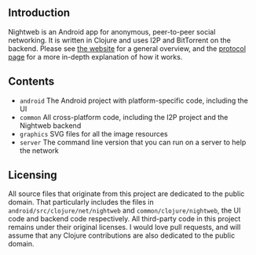 ## Introduction

Nightweb is an Android app for anonymous, peer-to-peer social networking. It is written in Clojure and uses I2P and BitTorrent on the backend. Please see [the website](http://nightweb.net) for a general overview, and the [protocol page](http://nightweb.net/protocol.html) for a more in-depth explanation of how it works.

## Contents

- `android` The Android project with platform-specific code, including the UI
- `common` All cross-platform code, including the I2P project and the Nightweb backend
- `graphics` SVG files for all the image resources
- `server` The command line version that you can run on a server to help the network

## Licensing

All source files that originate from this project are dedicated to the public domain. That particularly includes the files in `android/src/clojure/net/nightweb` and `common/clojure/nightweb`, the UI code and backend code respectively. All third-party code in this project remains under their original licenses. I would love pull requests, and will assume that any Clojure contributions are also dedicated to the public domain.
